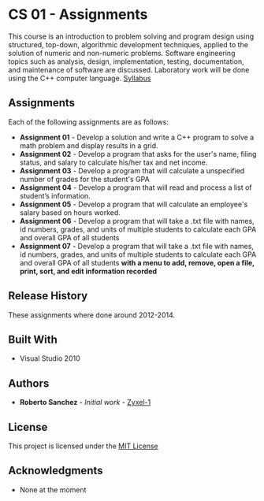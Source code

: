 
# CS 01 - Assignments
This course is an introduction to problem solving and program design using structured, top-down, algorithmic development techniques, applied to the solution of numeric and non-numeric problems. Software engineering topics such as analysis, design, implementation, testing, documentation, and maintenance of software are discussed. Laboratory work will be done using the C++ computer language.
[Syllabus](http://www.curricunet.com/elcamino/reports/course_outline_html.cfm?courses_id=17545)

## Assignments

Each of the following assignments are as follows:

 - **Assignment 01** - Develop a solution and write a C++ program to solve a math problem and display results in a grid.
 - **Assignment 02** - Develop a program that asks for the user's name, filing status, and salary to calculate his/her tax and net income.
 - **Assignment 03** - Develop a program that will calculate a unspecified number of grades for the student's GPA
 - **Assignment 04** - Develop a program that will read and process a list of student’s information.
 - **Assignment 05** - Develop a program that will calculate an employee's salary based on hours worked.
 - **Assignment 06** - Develop a program that will take a .txt file with names, id numbers, grades, and units of multiple students to calculate each GPA and overall GPA of all students
 - **Assignment 07** - Develop a program that will take a .txt file with names, id numbers, grades, and units of multiple students to calculate each GPA and overall GPA of all students **with a menu to add, remove, open a file, print, sort, and edit information recorded**

## Release History
These assignments where done around 2012-2014.

## Built With

* Visual Studio 2010

## Authors
* **Roberto Sanchez** - *Initial work* - [Zyxel-1](https://github.com/Zyxel-1)

## License

This project is licensed under the [MIT License](https://opensource.org/licenses/mit-license.php)

## Acknowledgments
* None at the moment
